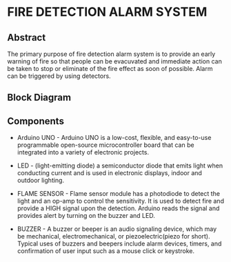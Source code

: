 # FIRE DETECTION ALARM SYSTEM

## Abstract
The primary purpose of fire detection alarm system is to provide an early warning of fire so that people can be evacuvated and immediate action can be taken to stop or eliminate of the fire effect as soon of possible. Alarm can be triggered by using detectors.

## Block Diagram


## Components
- Arduino UNO - Arduino UNO is a low-cost, flexible, and easy-to-use programmable open-source microcontroller board that can be integrated into a variety of electronic projects.

- LED - (light-emitting diode) a semiconductor diode that emits light when conducting current and is used in electronic displays, indoor and outdoor lighting.

- FLAME SENSOR - Flame sensor module has a photodiode to detect the light and an op-amp to control the sensitivity. It is used to detect fire and provide a HIGH signal upon the detection. Arduino reads the signal and provides alert by turning on the buzzer and LED.

- BUZZER - A buzzer or beeper is an audio signaling device, which may be mechanical, electromechanical, or piezoelectric(piezo for short). Typical uses of buzzers and beepers include alarm devices, timers, and confirmation of user input such as a mouse click or keystroke.